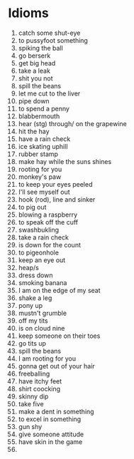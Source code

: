# Idioms

1. catch some shut-eye
2. to pussyfoot something
3. spiking the ball
4. go berserk
5. get big head
6. take a leak
7. shit you not
8. spill the beans
9. let me cut to the liver
10. pipe down
11. to spend a penny
12. blabbermouth
13. hear (stg) through/ on the grapewine
14. hit the hay
15. have a rain check
16. ice skating uphill
17. rubber stamp
18. make hay while the suns shines
19. rooting for you
20. monkey's paw
21. to keep your eyes peeled
22. I'll see myself out
23. hook (rod), line and sinker
24. to pig out
25. blowing a raspberry
26. to speak off the cuff
27. swashbukling
28. take a rain check
29. is down for the count
30. to pigeonhole
31. keep an eye out
32. heap/s
33. dress down
34. smoking banana
35. I am on the edge of my seat
36. shake a leg
37. pony up
38. mustn't grumble
39. off my tits
40. is on cloud nine
41. keep someone on their toes
42. go tits up
43. spill the beans
44. I am rooting for you
45. gonna get out of your hair
46. freeballing
47. have itchy feet
48. shirt coocking
49. skinny dip
50. take five
51. make a dent in something
52. to excel in something
53. gun shy
54. give someone attitude
55. have skin in the game
56. 